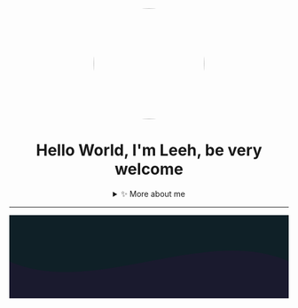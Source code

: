 <!-- README PROFILE CUSTOMIZADO PARA LETÍCIA "LEH" -->

<div align="center">

  <img src="https://i.gifer.com/nRq.gif" width="200" height="200" style="border-radius: 50%"/>

  <h1>Hello World, I'm Leeh, be very welcome</h1>

  <!-- Botão de mais informações -->
  <details>
    <summary>✨ More about me</summary>
    <br/>
    <ul align="left">
      <li>🎓 I'm currently studying <strong>Análise e Desenvolvimento de Sistemas</strong>.</li>
      <li>🚀 I'm a <strong>Front-End Developer</strong> working with React and TailwindCSS.</li>
      <li>✨ My goal is to become a <strong>Fullstack Developer</strong>.</li>
      <li>🌍 I'm from Brazil.</li>
    </ul>

## 💻 Technologies & Tools

<p align="center">
  <img src="https://skillicons.dev/icons?i=html,css,js,ts,react,tailwind,nodejs,express,prisma,git,github,figma,vscode"/>
</p>

---

## 📊 GitHub Stats

<p align="center">
  <img height="150em" src="https://github-readme-stats.vercel.app/api?username=leh-meh&show_icons=true&theme=tokyonight"/>
  <img height="150em" src="https://github-readme-stats.vercel.app/api/top-langs/?username=leh-meh&layout=compact&langs_count=7&theme=tokyonight"/>
</p>

---

## 💌 Contact

<p align="center">
  <a href="mailto:leticiamedeiros.dev@gmail.com">
    <img src="https://img.shields.io/badge/Gmail-D14836?style=for-the-badge&logo=gmail&logoColor=white" alt="Gmail">
  </a>
  <a href="https://www.linkedin.com/in/leticia-medeiros-204809309/">
    <img src="https://img.shields.io/badge/LinkedIn-0A66C2?style=for-the-badge&logo=linkedin&logoColor=white" alt="LinkedIn">
  </a>
</p>

---

<div align="center">
  😽 Thank you for visiting my profile!
</div>
    
  </details>
</div>

---

<!-- Animação de ondas -->
<div style="position:relative;height:150px;overflow:hidden;background:#0f2027">
  <svg viewBox="0 0 500 150" preserveAspectRatio="none" style="position:absolute;bottom:0;width:100%;height:100px;">
    <path d="M0.00,49.98 C150.00,150.00 349.76,-49.98 500.00,49.98 L500.00,150.00 L0.00,150.00 Z" style="stroke: none; fill: #1a1a2e;"></path>
  </svg>
</div>

